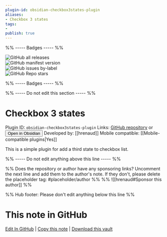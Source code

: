 ```yaml
---
plugin-id: obsidian-checkbox3states-plugin
aliases:
- Checkbox 3 states
tags: 
- 
publish: true
---
```


%% ----- Badges ----- %%

![GitHub all releases](https://img.shields.io/github/downloads/hrenaud/obsidian-checkbox3states-plugin/total?color=573E7A&logo=github&style=for-the-badge)   
![GitHub manifest version](https://img.shields.io/github/manifest-json/v/hrenaud/obsidian-checkbox3states-plugin?color=573E7A&logo=github&style=for-the-badge)   
![GitHub issues by-label](https://img.shields.io/github/issues/hrenaud/obsidian-checkbox3states-plugin/help%20wanted?color=573E7A&logo=github&style=for-the-badge)   
![GitHub Repo stars](https://img.shields.io/github/stars/hrenaud/obsidian-checkbox3states-plugin?color=573E7A&logo=github&style=for-the-badge)

%% ----- Badges ----- %%

%% ----- Do not edit this section ----- %%

# Checkbox 3 states

Plugin ID: `obsidian-checkbox3states-plugin`
Links: [GitHub repository](https://github.com/hrenaud/obsidian-checkbox3states-plugin) or [<button id=HH>Open in Obsidian</button>](obsidian://show-plugin?id=obsidian-checkbox3states-plugin)
Developed by: [[hrenaud]]
Mobile compatible: [[Mobile-compatible plugins|Yes]]

This is a simple plugin for add a third state to checkbox list.

%% ----- Do not edit anything above this line ----- %% 

%% Does the repository or author have any sponsoring links? Uncomment the next line and add them to the author's note. If they don't, please delete the placeholder tag: #placeholder/author %%
%% ![[hrenaud#Sponsor this author]] %%

%% Hub footer: Please don't edit anything below this line %%

# This note in GitHub

<span class="git-footer">[Edit In GitHub](https://github.dev/obsidian-community/obsidian-hub/blob/main/02%20-%20Community%20Expansions/02.05%20All%20Community%20Expansions/Plugins/obsidian-checkbox3states-plugin.md "git-hub-edit-note") | [Copy this note](https://raw.githubusercontent.com/obsidian-community/obsidian-hub/main/02%20-%20Community%20Expansions/02.05%20All%20Community%20Expansions/Plugins/obsidian-checkbox3states-plugin.md "git-hub-copy-note") | [Download this vault](https://github.com/obsidian-community/obsidian-hub/archive/refs/heads/main.zip "git-hub-download-vault") </span>
